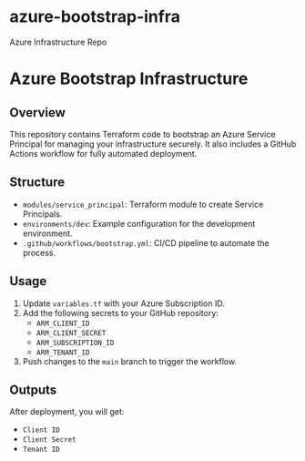 # azure-bootstrap-infra
Azure Infrastructure Repo

# Azure Bootstrap Infrastructure

## Overview
This repository contains Terraform code to bootstrap an Azure Service Principal for managing your infrastructure securely. It also includes a GitHub Actions workflow for fully automated deployment.

## Structure
- `modules/service_principal`: Terraform module to create Service Principals.
- `environments/dev`: Example configuration for the development environment.
- `.github/workflows/bootstrap.yml`: CI/CD pipeline to automate the process.

## Usage
1. Update `variables.tf` with your Azure Subscription ID.
2. Add the following secrets to your GitHub repository:
   - `ARM_CLIENT_ID`
   - `ARM_CLIENT_SECRET`
   - `ARM_SUBSCRIPTION_ID`
   - `ARM_TENANT_ID`
3. Push changes to the `main` branch to trigger the workflow.

## Outputs
After deployment, you will get:
- `Client ID`
- `Client Secret`
- `Tenant ID`
